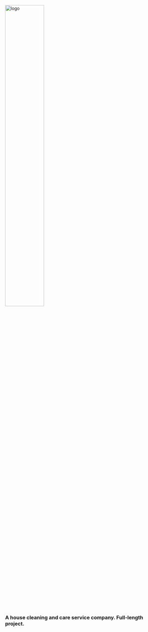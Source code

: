 
<img src="https://github.com/user-attachments/assets/37687f85-6a23-4703-b588-d79758bbde20" alt="logo" width="50%">

### A house cleaning and care service company. Full-length project.
